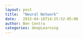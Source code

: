 ```yaml
---
layout: post
title:  "Neural Network"
date:   2015-04-18T14:25:52-05:00
author: Ben Centra
categories: deepLearning
---
```



